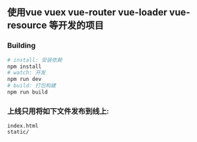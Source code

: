## 使用vue vuex vue-router vue-loader vue-resource 等开发的项目

### Building

``` bash 
# install: 安装依赖
npm install
# watch: 开发
npm run dev
# build: 打包构建
npm run build
```

### 上线只用将如下文件发布到线上:

```
index.html
static/
```
